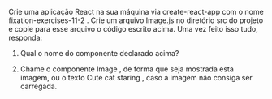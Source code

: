 Crie uma aplicação React na sua máquina via create-react-app com o nome fixation-exercises-11-2 . Crie um arquivo Image.js no diretório src do projeto e copie para esse arquivo o código escrito acima. Uma vez feito isso tudo, responda:
  
  1. Qual o nome do componente declarado acima?
  
  2. Chame o componente Image , de forma que seja mostrada esta imagem, ou o texto Cute cat staring , caso a imagem não consiga ser carregada.